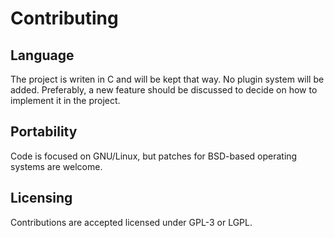 # Contributing

## Language

The project is writen in C and will be kept that way. No plugin system will be added. Preferably, a new feature should be discussed to decide on how to implement it in the project.

## Portability

Code is focused on GNU/Linux, but patches for BSD-based operating systems are welcome.

## Licensing

Contributions are accepted licensed under GPL-3 or LGPL.

